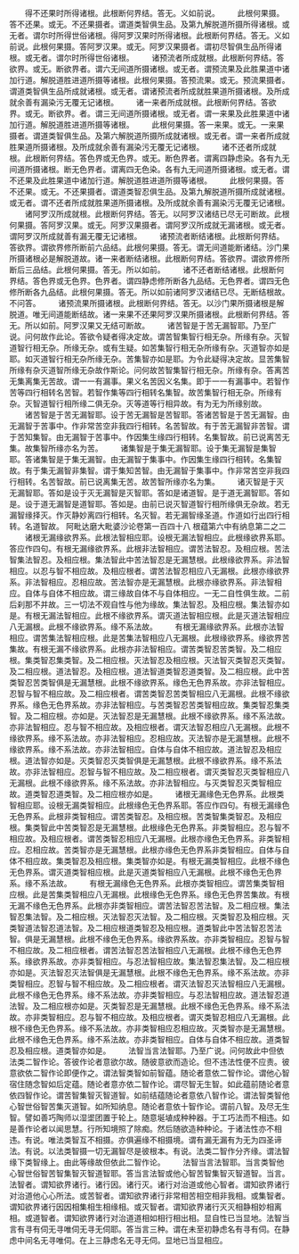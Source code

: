 <!-- { "loadSidebar": true } -->
　　得不还果时所得诸根。此根断何界结。答无。义如前说。
　　此根何果摄。答不还果。或无。不还果摄者。谓道类智俱生品。及第九解脱道所摄所得诸根。或无者。谓尔时所得世俗诸根。得阿罗汉果时所得诸根。此根断何界结。答无。义如前说。此根何果摄。答阿罗汉果。或无。阿罗汉果摄者。谓初尽智俱生品所得诸根。或无者。谓尔时所得世俗诸根。
　　诸预流者所成就根。此根断何界结。答欲界。或无。断欲界者。谓六无间道所摄诸根。或无者。谓预流果及此胜果道中诸加行道。解脱道胜进道所摄等诸根。此根何果摄。答预流果。或无。预流果摄者。谓道类智俱生品所成就诸根。或无者。谓诸预流者所成就胜果道所摄诸根。及所成就余善有漏染污无覆无记诸根。
　　诸一来者所成就根。此根断何界结。答欲界。或无。断欲界。者。谓三无间道所摄诸根。或无者。谓一来果及此胜果道中诸加行道。解脱道胜进道所摄等诸根。
　　此根何果摄。答一来果。或无。一来果摄者。谓道类智俱生品。及第六解脱道所摄所成就诸根。或无者。谓一来者所成就胜果道所摄诸根。及所成就余善有漏染污无覆无记诸根。
　　诸不还者所成就根。此根断何界结。答色界或无色界。或无。断色界者。谓离四静虑染。各有九无间道所摄诸根。断无色界者。谓离四无色染。各有九无间道所摄诸根。或无者。谓不还果及此胜果道中诸加行道。解脱道胜进道所摄等诸根。
　　此根何果摄。答不还果。或无。不还果摄者。谓道类智忍俱生品。及第九解脱道所摄所成就诸根。或无者。谓不还者所成就胜果道所摄诸根。及所成就余善有漏染污无覆无记诸根。
　　诸阿罗汉所成就根。此根断何界结。答无。以阿罗汉诸结已尽无可断故。此根何果摄。答阿罗汉果。或无。阿罗汉果摄者。谓阿罗汉所成就无漏诸根。或无者。谓阿罗汉所成就善有漏无覆无记诸根。
　　诸预流者断结诸根。此根断何界结。答欲界。谓欲界修所断前六品结。此根何果摄。答无。谓无间道能断诸结。沙门果所摄诸根必是解脱道故。诸一来者断结诸根。此根断何界结。答欲界。谓欲界修所断后三品结。此根何果摄。答无。所以如前。
　　诸不还者断结诸根。此根断何界结。答色界或无色界。色界者。谓四静虑修所断各九品结。无色界者。谓四无色修所断各九品结。此根何果摄。答无。所以如前诸阿罗汉诸结已尽。无断结根故。不问答。
　　诸预流果所摄诸根。此根断何界结。答无。以沙门果所摄诸根是解脱道。唯无间道能断结故。诸一来果不还果阿罗汉果所摄诸根。此根断何界结。答无。所以如前。阿罗汉果又无结可断故。
　　诸苦智是于苦无漏智耶。乃至广说。问何故作此论。答欲令疑者得决定故。谓苦智集智行相无杂。所缘有杂。灭智道智行相无杂。所缘无杂。或有生疑。如苦集智行相无杂所缘有杂。灭道智亦如是耶。如灭道智行相无杂所缘无杂。苦集智亦如是耶。为令此疑得决定故。显苦集智所缘有杂灭道智所缘无杂故作斯论。问何故苦智集智行相无杂。所缘有杂。答离苦无集离集无苦故。谓一一有漏事。果义名苦因义名集。即于一一有漏事中。若智作苦等四行相转名苦智。若智作集等四行相转名集智。故苦集智行相无杂。所缘有杂。灭智道智行相所缘二俱无杂。灭等道等行相异故。有为无为所缘别故。
　　诸苦智是于苦无漏智耶。设于苦无漏智是苦智耶。答诸苦智是于苦无漏智。由无漏智于苦事中。作非常苦空非我四行相转。名苦智故。有于苦无漏智非苦智。谓于苦知集智。由无漏智于苦事中。作因集生缘四行相转。名集智故。前已说离苦无集。故集智所缘亦名为苦。
　　诸集智是于集无漏智耶。设于集无漏智是集智耶。答诸集智是于集无漏智。由无漏智于集事中。作因集生缘四行相转。名集智故。有于集无漏智非集智。谓于集知苦智。由无漏智于集事中。作非常苦空非我四行相转。名苦智故。前已说离集无苦。故苦智所缘亦名为集。
　　诸灭智是于灭无漏智耶。答如是设于灭无漏智是灭智耶。答如是诸道智。是于道无漏智耶。答如是。设于道无漏智是道智耶。答如是。由前已说灭智道智行相所缘俱无杂故。若无漏智缘择灭。作灭静妙离四行相转。名灭智。若无漏智缘圣道。作道如行出四行相转。名道智故。
阿毗达磨大毗婆沙论卷第一百四十八
根蕴第六中有纳息第二之二
　　诸根无漏缘欲界系。此根法智相应耶。设根无漏法智相应。此根缘欲界系耶。答应作四句。有根无漏缘欲界系。此根非法智相应。谓苦法智忍。及相应根。苦法智集法智忍。及相应根。集法智此中苦法智忍是无漏慧根。此根缘欲界系。非法智相应。以忍与智不相应故。及相应根者。谓苦法智忍相应八无漏根。此根亦缘欲界系。非法智相应。忍相应故。苦法智亦是无漏慧根。此根亦缘欲界系。非法智相应。自体与自体不相应故。谓三缘故自体不与自体相应。一无二自性俱生故。二前后刹那不并故。三一切法不观自性与他为缘故。集法智忍。及相应根。集法智亦如是。有根无漏法智相应。此根不缘欲界系。谓灭道法智相应根。此是灭道法智相应八无漏根。此根不缘欲界系。缘不系法故。
　　有根无漏缘欲界系。此根亦法智相应。谓苦集法智相应根。此是苦集法智相应八无漏根。此根缘欲界系。缘欲界苦集故。有根无漏不缘欲界系。此根亦非法智相应。谓苦类智忍苦类智。及二相应根。集类智忍集类智。及二相应根。灭法智忍及相应根。灭法智灭类智忍灭类智。及二相应根。道法智忍。及相应根。道法智道类智忍道类智。及二相应根。此中苦类智忍苦类智俱是无漏慧根。此根不缘欲界系。缘色无色界系故。亦非法智相应。忍智与智不相应故。及二相应根者。谓苦类智忍苦类智相应八无漏根。此根不缘欲界系。缘色无色界系故。亦非法智相应。与苦类智忍苦类智相应故。集类智忍集类智。及二相应根。亦如是。灭法智忍是无漏慧根。此根不缘欲界系。缘不系法故。亦非法智相应。忍与智不相应故。及相应根者。谓灭法智忍相应八无漏根。此根不缘欲界系。缘不系法故。亦非法智相应。忍相应故。灭法智亦是无漏慧根。此根不缘欲界系。缘不系法故。亦非法智相应。自体与自体不相应故。道法智忍及相应根。道法智亦如是。灭类智忍灭类智俱是无漏慧根。此根不缘欲界系。缘不系法故。亦非法智相应。忍智与智不相应故。及二相应根者。谓灭类智忍灭类智相应八无漏根。此根不缘欲界系。缘不系法故。亦非法智相应。与灭类智忍灭类智相应故。道类智忍道类智。及二相应根亦如是。
　　诸根无漏缘色无色界系。此根类智相应耶。设根无漏类智相应。此根缘色无色界系耶。答应作四句。有根无漏缘色无色界系。此根非类智相应。谓苦类智忍。及相应根。苦类智集类智忍。及相应根。集类智此中苦类智忍是无漏慧根。此根缘色无色界系。非类智相应。忍与智不相应故。及相应根者。谓苦类智忍相应八无漏根。此根亦缘色无色界系。非类智相应。忍相应故。苦类智亦是无漏慧根。此根亦缘色无色界系非类智相应。自体与自体不相应故。集类智忍及相应根。集类智亦如是。有根无漏类智相应。此根不缘色无色界系。谓灭道类智相应根。此是灭道类智相应八无漏根。此根不缘色无色界系。缘不系法故。
　　有根无漏缘色无色界系。此根亦类智相应。谓苦集类智相应根。此是苦集类智相应八无漏根。此根缘色无色界系。缘色无色界苦集故。有根无漏不缘色无色界系。此根亦非类智相应。谓苦法智忍苦法智。及二相应根。集法智忍集法智。及二相应根。灭法智忍灭法智。及二相应根。灭类智忍及相应根。灭类智道法智忍道法智。及二相应根道类智忍及相应根。道类智此中苦法智忍苦法智。俱是无漏慧根。此根不缘色无色界系。缘欲界系故。亦非类智相应。忍智与智不相应故。及二相应根者。谓苦法智忍苦法智相应八无漏根。此根不缘色无色界系。缘欲界系故。亦非类智相应。与忍法智相应故。集法智忍集法智。及二相应根亦如是。灭法智忍灭法智俱是无漏慧根。此根不缘色无色界系。缘不系法故。亦非类智相应。忍智与智不相应故。及二相应根者。谓灭法智忍灭法智相应八无漏根。此根不缘色无色界系。缘不系法故。亦非类智相应。与忍法智相应故。道法智忍道法智。及二相应根亦如是。灭类智忍是无漏慧根。此根不缘色无色界系。缘不系法故。亦非类智相应。忍与智不相应故。及相应根者。谓灭类智忍相应八无漏根。此根不缘色无色界系。缘不系法故。亦非类智相应忍相应故。灭类智亦是无漏慧根。此根不缘色无色界系。缘不系法故。亦非类智相应。自体与自体不相应故。道类智忍及相应根。道类智亦如是。
　　法智当言法智耶。乃至广说。问何故此中但依法类二智作论。答彼作论者意欲尔故。随彼意欲而造论。但不违法性便不应责。彼意欲依二智作论即便作之。谓法智类智如前智蕴。随论者意依二智作论。谓他心智宿住随念智如后定蕴。随论者意亦依二智作论。谓尽智无生智。如此蕴前随论者意依四智作论。谓苦智集智灭智道智。如前结蕴随论者意依八智作论。谓法智类智他心智世俗智苦集灭道智。如所知纳息。随论者意依十智作论。谓前八智。及尽无生智。譬如善巧陶师以湿埿团置于轮上。随意埏埴成种种器。于工巧法而不相违。如是善作论者以闻思慧。行所知境照了除痴。然后随欲造种种论。于诸法性亦不相违。有说。唯法类智互不相摄。亦俱遍缘不相摄境。谓有漏无漏有为无为四圣谛法。有说。以法类智摄一切无漏智尽是彼根本。有说。法类二智作分齐缘。谓法智缘下类智缘上。由此等缘故但依此二智作论。
　　法智当言法智耶。当言类智他心智世俗智苦智集智灭智道智耶。答当言法智或他心智苦智集智灭智道智。当言。法智者。谓知欲界诸行。诸行因。诸行灭。诸行对治道或他心智者。谓知欲界诸行对治道他心心所法。或苦智者。谓知欲界诸行非常相苦相空相非我相。或集智者。谓知欲界诸行因因相集相生相缘相。或灭智者。谓知欲界诸行灭灭相静相妙相离相。或道智者。谓知欲界诸行对治道道相如相行相出相。显自性已当显地。法智当言有寻有伺无寻唯伺无寻无伺耶。答当言三种。谓在未至初静虑名有寻有伺。在静虑中间名无寻唯伺。在上三静虑名无寻无伺。显地已当显相应。
